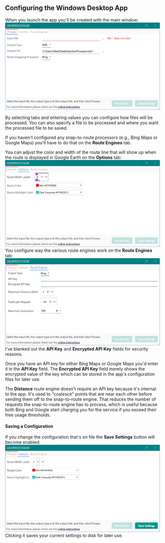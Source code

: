 ## Configuring the Windows Desktop App
When you launch the app you'll be created with the main window:
![launch screen](assets/win-launch.png)

By selecting tabs and entering values you can configure how files will be processed. You
can also specify a file to be processed and where you want the processed file to be
saved.

If you haven't configured any snap-to-route processors (e.g., Bing Maps or Google Maps)
you'll have to do that on the **Route Engines** tab.

You can adjust the color and width of the route line that will show up when the route is
displayed in Google Earth on the **Options** tab:
![options](assets/win-options.png)
You configure way the various route engines work on the **Route Engines** tab:
![options](assets/win-processors.png)
I've blanked out the **API Key** and **Encrypted API Key** fields for security reasons. 

Once you have an API key for either Bing Maps or Google Maps you'd enter it in the 
**API Key** field. The **Encrypted API Key** field merely shows the encrypted value of the
key which can be stored in the app's configuration files for later use.

The **Distance** route engine doesn't require an API key because it's internal to the
app. It's used to "coalesce" points that are near each other before sending them off to
the snap-to-route engine. That reduces the number of requests the snap-to-route engine
has to process, which is useful because both Bing and Google start charging you for the
service if you exceed their free usage thresholds.

#### Saving a Configuration
If you change the configuration that's on file the **Save Settings** button will become
enabled:
![options](assets/win-options-changed.png)
Clicking it saves your current settings to disk for later use.
